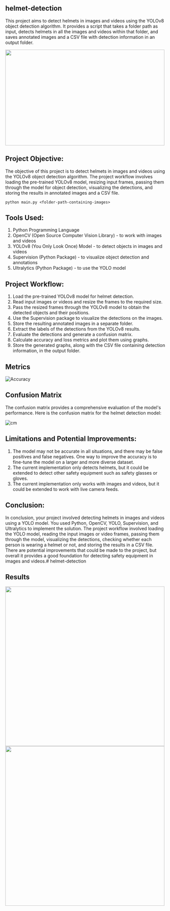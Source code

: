 ## helmet-detection

This project aims to detect helmets in images and videos using the YOLOv8 object detection algorithm. It provides a script that takes a folder path as input, detects helmets in all the images and videos within that folder, and saves annotated images and a CSV file with detection information in an output folder.

<img src="https://github.com/meryemsakin/helmet-detection/blob/main/allresults.jpeg" width="500" height="300">

## Project Objective:

The objective of this project is to detect helmets in images and videos using the YOLOv8 object detection algorithm. The project workflow involves loading the pre-trained YOLOv8 model, resizing input frames, passing them through the model for object detection, visualizing the detections, and storing the results in annotated images and a CSV file.

```
python main.py <folder-path-containing-images>
```

## Tools Used:

1. Python Programming Language
2. OpenCV (Open Source Computer Vision Library) - to work with images and videos
3. YOLOv8 (You Only Look Once) Model - to detect objects in images and videos
4. Supervision (Python Package) - to visualize object detection and annotations
5. Ultralytics (Python Package) - to use the YOLO model

## Project Workflow:

1. Load the pre-trained YOLOv8 model for helmet detection.
2. Read input images or videos and resize the frames to the required size.
3. Pass the resized frames through the YOLOv8 model to obtain the detected objects and their positions.
4. Use the Supervision package to visualize the detections on the images.
5. Store the resulting annotated images in a separate folder.
6. Extract the labels of the detections from the YOLOv8 results.
7. Evaluate the detections and generate a confusion matrix.
8. Calculate accuracy and loss metrics and plot them using graphs.
9. Store the generated graphs, along with the CSV file containing detection information, in the output folder.

## Metrics

![Accuracy](https://github.com/meryemsakin/helmet-detection/blob/main/graph.png)

## Confusion Matrix
The confusion matrix provides a comprehensive evaluation of the model's performance. Here is the confusion matrix for the helmet detection model:

![cm](https://github.com/meryemsakin/helmet-detection/blob/main/cmatrix.png)

## Limitations and Potential Improvements:

1. The model may not be accurate in all situations, and there may be false positives and false negatives. One way to improve the accuracy is to fine-tune the model on a larger and more diverse dataset.
2. The current implementation only detects helmets, but it could be extended to detect other safety equipment such as safety glasses or gloves.
3. The current implementation only works with images and videos, but it could be extended to work with live camera feeds.
    
    

## Conclusion:

In conclusion, your project involved detecting helmets in images and videos using a YOLO model. You used Python, OpenCV, YOLO, Supervision, and Ultralytics to implement the solution. The project workflow involved loading the YOLO model, reading the input images or video frames, passing them through the model, visualizing the detections, checking whether each person is wearing a helmet or not, and storing the results in a CSV file. There are potential improvements that could be made to the project, but overall it provides a good foundation for detecting safety equipment in images and videos.# helmet-detection


## Results

<img src="https://github.com/meryemsakin/helmet-detection/blob/main/Result/floor_1/images/hard_hat_workers42.png" width="500" height="500">

<img src="https://github.com/meryemsakin/helmet-detection/blob/main/Result/floor_1/images/image_6.jpg" width="500" height="500">
